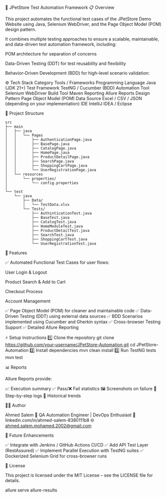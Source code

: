 🧪 JPetStore Test Automation Framework
📋 Overview

This project automates the functional test cases of the JPetStore Demo Website
 using Java, Selenium WebDriver, and the Page Object Model (POM) design pattern.

It combines multiple testing approaches to ensure a scalable, maintainable, and data-driven test automation framework, including:

POM architecture for separation of concerns

Data-Driven Testing (DDT) for test reusability and flexibility

Behavior-Driven Development (BDD) for high-level scenario validation:

⚙️ Tech Stack
Category	Tools / Frameworks
Programming Language	Java (JDK 21+)
Test Framework	TestNG / Cucumber (BDD)
Automation Tool	Selenium WebDriver
Build Tool	Maven
Reporting	Allure Reports
Design Pattern	Page Object Model (POM)
Data Source	Excel / CSV / JSON (depending on your implementation)
IDE	IntelliJ IDEA / Eclipse

🧠 Project Structure
```
src
├── main
│   ├── java
│   │   └── Pages
│   │       ├── AuthenticationPage.java
│   │       ├── BasePage.java
│   │       ├── CatalogPage.java
│   │       ├── HomePage.java
│   │       ├── ProductDetailPage.java
│   │       ├── SearchPage.java
│   │       ├── ShoppingCartPage.java
│   │       └── UserRegistrationPage.java
│   └── resources
│       └── properties/
│           └── config.properties
│
└── test
    └── java
        ├── Data/
        │   └── TestData.xlsx
        └── Tests/
            ├── AuthinticationTest.java
            ├── BaseTest.java
            ├── CatalogTest.java
            ├── HomeModuleTest.java
            ├── ProductDetailTest.java
            ├── SearchTest.java
            ├── ShoppingCartTest.java
            └── UserRegistrationTest.java
```


🚀 Features

✅ Automated Functional Test Cases for user flows:

User Login & Logout

Product Search & Add to Cart

Checkout Process

Account Management

✅ Page Object Model (POM) for cleaner and maintainable code
✅ Data-Driven Testing (DDT) using external data sources
✅ BDD Scenarios implemented using Cucumber and Gherkin syntax
✅ Cross-browser Testing Support
✅ Detailed Allure Reporting



⚡ Setup Instructions
1️⃣ Clone the repository
git clone https://github.com/your-username/JPetStore-Automation.git
cd JPetStore-Automation
2️⃣ Install dependencies
mvn clean install
3️⃣ Run TestNG tests
mvn test



📊 Reports

Allure Reports provide:

📈 Execution summary
✅ Pass/❌ Fail statistics
🖼️ Screenshots on failure
🧩 Step-by-step logs
📜 Historical trends



🧑‍💻 Author

Ahmed Salem
💼 QA Automation Engineer | DevOps Enthusiast
📧 linkedin.com/in/ahmed-salem-8380111b8
🌐 ahmed.salem.mohamed.2002@gmail.com

🔮 Future Enhancements

✅ Integrate with Jenkins / GitHub Actions CI/CD
✅ Add API Test Layer (RestAssured)
✅ Implement Parallel Execution with TestNG suites
✅ Dockerized Selenium Grid for cross-browser runs


📝 License

This project is licensed under the MIT License – see the LICENSE
 file for details.

allure serve allure-results

